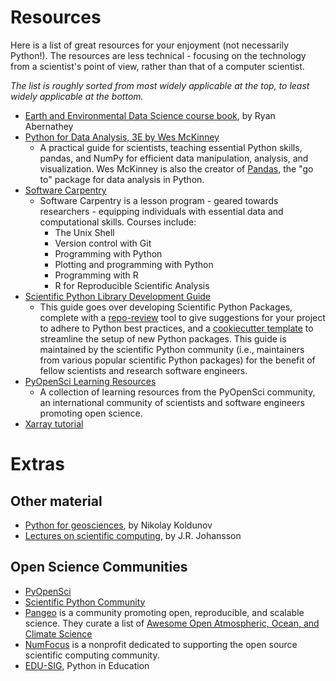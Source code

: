 # Resources

Here is a list of great resources for your enjoyment (not necessarily Python!). The resources are less technical - focusing on the technology from a scientist's point of view, rather than that of a computer scientist.

_The list is roughly sorted from most widely applicable at the top, to least widely applicable at the bottom._

<!--
When adding new entries to the lists, do so in the following format

```
- [Resource title](link)
    - ...
```
where `...` is the description (if needed).

If the resource is paid, put `💰` at the beginning of the resource title. -->

- [Earth and Environmental Data Science course book](https://earth-env-data-science.github.io/intro), by Ryan Abernathey
- [Python for Data Analysis, 3E by Wes McKinney](https://wesmckinney.com/book/)
    - A practical guide for scientists, teaching essential Python skills, pandas, and NumPy for efficient data manipulation, analysis, and visualization. Wes McKinney is also the creator of [Pandas](https://github.com/pandas-dev/pandas), the "go to" package for data analysis in Python.
- [Software Carpentry](https://software-carpentry.org/lessons/)
    - Software Carpentry is a lesson program - geared towards researchers - equipping individuals with essential data and computational skills. Courses include:
        - The Unix Shell
        - Version control with Git
        - Programming with Python
        - Plotting and programming with Python
        - Programming with R
        - R for Reproducible Scientific Analysis
- [Scientific Python Library Development Guide](https://learn.scientific-python.org/development/)
    - This guide goes over developing Scientific Python Packages, complete with a [repo-review](https://learn.scientific-python.org/development/guides/repo-review/) tool to give suggestions for your project to adhere to Python best practices, and a [cookiecutter template](https://github.com/scientific-python/cookie) to streamline the setup of new Python packages. This guide is maintained by the scientific Python community (i.e., maintainers from various popular scientific Python packages) for the benefit of fellow scientists and research software engineers.
- [PyOpenSci Learning Resources](https://www.pyopensci.org/learn.html)
    - A collection of learning resources from the PyOpenSci community, an international community of scientists and software engineers promoting open science.
- [Xarray tutorial](https://tutorial.xarray.dev/intro.html)

# Extras

## Other material

- [Python for geosciences](https://github.com/koldunovn/python_for_geosciences), by Nikolay Koldunov
- [Lectures on scientific computing](https://github.com/jrjohansson/scientific-python-lectures), by J.R. Johansson

## Open Science Communities

- [PyOpenSci](https://www.pyopensci.org)
- [Scientific Python Community](https://scientific-python.org/community/)
- [Pangeo](http://pangeo.io/) is a community promoting open, reproducible, and scalable science. They curate a list of [Awesome Open Atmospheric, Ocean, and Climate Science](https://github.com/pangeo-data/awesome-open-climate-science)
- [NumFocus](https://numfocus.org/) is a nonprofit dedicated to supporting the open source scientific computing community.
- [EDU-SIG](https://www.python.org/community/sigs/current/edu-sig/), Python in Education
